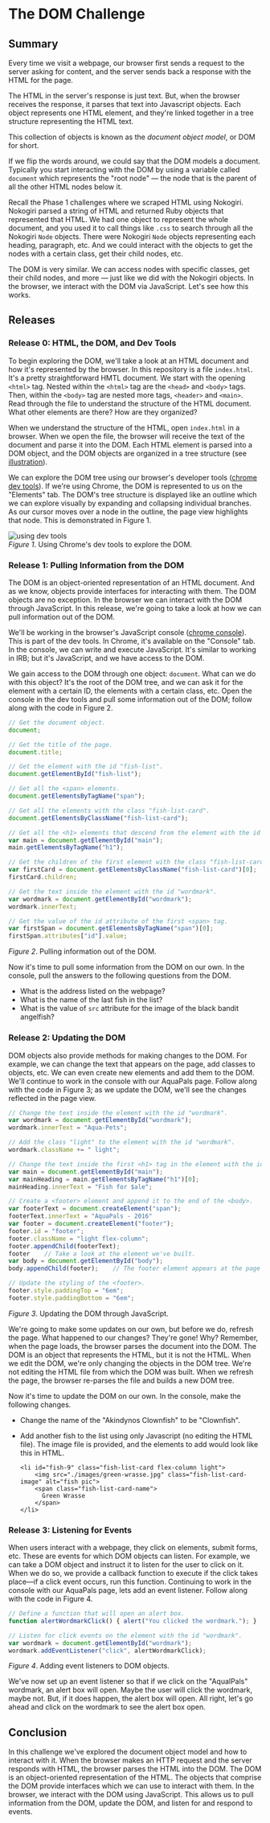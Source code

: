 # The DOM Challenge

## Summary
Every time we visit a webpage, our browser first sends a request to the server asking for content, and the server sends back a response with the HTML for the page.

The HTML in the server's response is just text.  But, when the browser receives the response, it parses that text into Javascript objects. Each object represents one HTML element, and they're linked together in a tree structure representing the HTML text.

This collection of objects is known as the *document object model*, or DOM for short.  

If we flip the words around, we could say that the DOM models a document. Typically you start interacting with the DOM by using a variable called `document` which represents the "root node" — the node that is the parent of all the other HTML nodes below it. 

Recall the Phase 1 challenges where we scraped HTML using Nokogiri.  Nokogiri parsed a string of HTML and returned Ruby objects that represented that HTML.  We had one object to represent the whole document, and you used it to call things like `.css` to search through all the Nokogiri `Node` objects.  There were Nokogiri `Node` objects representing each heading, paragraph, etc.  And we could interact with the objects to get the nodes with a certain class, get their child nodes, etc.

The DOM is very similar. We can access nodes with specific classes, get their child nodes, and more — just like we did with the Nokogiri objects.  In the browser, we interact with the DOM via JavaScript.  Let's see how this works.

## Releases
### Release 0:  HTML, the DOM, and Dev Tools
To begin exploring the DOM, we'll take a look at an HTML document and how it's represented by the browser.  In this repository is a file `index.html`.  It's a pretty straightforward HMTL document.  We start with the opening `<html>` tag.  Nested within the `<html>` tag are the `<head>` and `<body>` tags.  Then, within the `<body>` tag are nested more tags, `<header>` and `<main>`.  Read through the file to understand the structure of the HTML document.  What other elements are there?  How are they organized?

When we understand the structure of the HTML, open `index.html` in a browser.  When we open the file, the browser will receive the text of the document and parse it into the DOM.  Each HTML element is parsed into a DOM object, and the DOM objects are organized in a tree structure (see [illustration][html5rocks node tree]).

We can explore the DOM tree using our browser's developer tools ([chrome dev tools][]).  If we're using  Chrome, the DOM is represented to us on the "Elements" tab.  The DOM's tree structure is displayed like an outline which we can explore visually by expanding and collapsing individual branches.  As our cursor moves over a node in the outline, the page view highlights that node.  This is demonstrated in Figure 1.

![using dev tools](readme-assets/aquapals-dev-tools.gif)  
*Figure 1*.  Using Chrome's dev tools to explore the DOM.


### Release 1:  Pulling Information from the DOM
The DOM is an object-oriented representation of an HTML document.  And as we know, objects provide interfaces for interacting with them. The DOM objects are no exception.  In the browser we can interact with the DOM through JavaScript.  In this release, we're going to take a look at how we can pull information out of the DOM.

We'll be working in the browser's JavaScript console ([chrome console][]).  This is part of the dev tools.  In Chrome, it's available on the "Console" tab.  In the console, we can write and execute JavaScript.  It's similar to working in IRB; but it's JavaScript, and we have access to the DOM.

We gain access to the DOM through one object: `document`.  What can we do with this object?  It's the root of the DOM tree, and we can ask it for the element with a certain ID, the elements with a certain class, etc.  Open the console in the dev tools and pull some information out of the DOM; follow along with the code in Figure 2.

```js
// Get the document object.
document;

// Get the title of the page.
document.title;

// Get the element with the id "fish-list".
document.getElementById("fish-list");

// Get all the <span> elements.
document.getElementsByTagName("span");

// Get all the elements with the class "fish-list-card".
document.getElementsByClassName("fish-list-card");

// Get all the <h1> elements that descend from the element with the id "main".
var main = document.getElementById("main");
main.getElementsByTagName("h1");

// Get the children of the first element with the class "fish-list-card".
var firstCard = document.getElementsByClassName("fish-list-card")[0];
firstCard.children;

// Get the text inside the element with the id "wordmark".
var wordmark = document.getElementById("wordmark");
wordmark.innerText;

// Get the value of the id attribute of the first <span> tag.
var firstSpan = document.getElementsByTagName("span")[0];
firstSpan.attributes["id"].value;
```
*Figure 2*.  Pulling information out of the DOM.


Now it's time to pull some information from the DOM on our own.  In the console, pull the answers to the following questions from the DOM.

- What is the address listed on the webpage?
- What is the name of the last fish in the list?
- What is the value of `src` attribute for the image of the black bandit angelfish?


### Release 2:  Updating the DOM
DOM objects also provide methods for making changes to the DOM.  For example, we can change the text that appears on the page, add classes to objects, etc.  We can even create new elements and add them to the DOM.  We'll continue to work in the console with our AquaPals page.  Follow along with the code in Figure 3; as we update the DOM, we'll see the changes reflected in the page view.

```js
// Change the text inside the element with the id "wordmark".
var wordmark = document.getElementById("wordmark");
wordmark.innerText = "Aqua-Pets";

// Add the class "light" to the element with the id "wordmark".
wordmark.className += " light";

// Change the text inside the first <h1> tag in the element with the id "main".
var main = document.getElementById("main");
var mainHeading = main.getElementsByTagName("h1")[0];
mainHeading.innerText = "Fish for $ale";

// Create a <footer> element and append it to the end of the <body>.
var footerText = document.createElement("span");
footerText.innerText = "AquaPals - 2016"
var footer = document.createElement("footer");
footer.id = "footer";
footer.className = "light flex-column";
footer.appendChild(footerText);
footer    // Take a look at the element we've built.
var body = document.getElementById("body");
body.appendChild(footer);    // The footer element appears at the page view bottom.

// Update the styling of the <footer>.
footer.style.paddingTop = "6em";
footer.style.paddingBottom = "6em";
```
*Figure 3*.  Updating the DOM through JavaScript.


We're going to make some updates on our own, but before we do, refresh the page.  What happened to our changes?  They're gone!  Why?  Remember, when the page loads, the browser parses the document into the DOM.  The DOM is an object that represents the HTML, but it is not the HTML.  When we edit the DOM, we're only changing the objects in the DOM tree.  We're not editing the HTML file from which the DOM was built.  When we refresh the page, the browser re-parses the file and builds a new DOM tree.

Now it's time to update the DOM on our own.  In the console, make the following changes.

- Change the name of the "Akindynos Clownfish" to be "Clownfish".
- Add another fish to the list using only Javascript (no editing the HTML file).  The image file is provided, and the elements to add would look like this in HTML.

  ```
  <li id="fish-9" class="fish-list-card flex-column light">
      <img src="./images/green-wrasse.jpg" class="fish-list-card-image" alt="fish pic">
      <span class="fish-list-card-name">
        Green Wrasse
      </span>
  </li>
  ```


### Release 3:  Listening for Events
When users interact with a webpage, they click on elements, submit forms, etc.  These are events for which DOM objects can listen.  For example, we can take a DOM object and instruct it to listen for the user to click on it. When we do so, we provide a callback function to execute if the click takes place—if a click event occurs, run this function.  Continuing to work in the console with our AquaPals page, lets add an event listener.  Follow along with the code in Figure 4.

```js
// Define a function that will open an alert box.
function alertWordmarkClick() { alert("You clicked the wordmark."); }

// Listen for click events on the element with the id "wordmark".
var wordmark = document.getElementById("wordmark");
wordmark.addEventListener("click", alertWordmarkClick);
```
*Figure 4*.  Adding event listeners to DOM objects.

We've now set up an event listener so that if we click on the "AqualPals" wordmark, an alert box will open.  Maybe the user will click the wordmark, maybe not.  But, if it does happen, the alert box will open.  All right, let's go ahead and click on the wordmark to see the alert box open.


## Conclusion
In this challenge we've explored the document object model and how to interact with it.  When the browser makes an HTTP request and the server responds with HTML, the browser parses the HTML into the DOM.  The DOM is an object-oriented representation of the HTML.  The objects that comprise the DOM provide interfaces which we can use to interact with them.  In the browser, we interact with the DOM using JavaScript.  This allows us to pull information from the DOM, update the DOM, and listen for and respond to events.


[chrome console]: https://developer.chrome.com/devtools#console
[chrome dev tools]: https://developer.chrome.com/devtools
[html5rocks node tree]: http://www.html5rocks.com/en/tutorials/internals/howbrowserswork/#DOM
